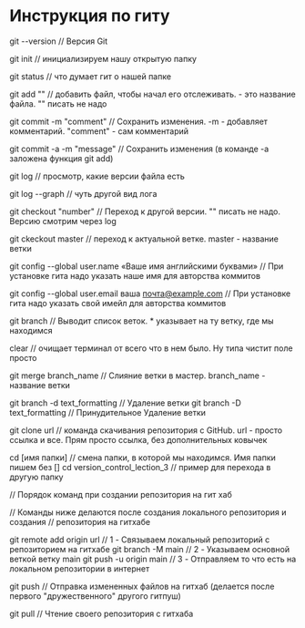 # Инструкция по гиту

git --version // Версия Git

git init // инициализируем нашу открытую папку

git status // что думает гит о нашей папке

git add "<file>" // добавить файл, чтобы начал его отслеживать. <file> - это название файла. "" писать не надо

git commit -m "comment" // Сохранить изменения. -m - добавляет комментарий. "comment" - сам комментарий

git commit -a -m "message" // Сохранить изменения (в команде -а заложена функция git add)

git log // просмотр, какие версии файла есть

git log --graph // чуть другой вид лога

git checkout "number" // Переход к другой версии. "" писать не надо. Версию смотрим через log

git ckeckout master // переход к актуальной ветке. master - название ветки

git config --global user.name «Ваше имя английскими буквами» // При установке гита надо указать наше имя для авторства коммитов

git config --global user.email ваша почта@example.com // При установке гита надо указать свой имейл для авторства коммитов

git branch // Выводит список веток. * указывает на ту ветку, где мы находимся

clear // очищает терминал от всего что в нем было. Ну типа чистит поле просто

git merge branch_name // Слияние ветки в мастер. branch_name - название ветки

git branch -d text_formatting // Удаление ветки
git branch -D text_formatting // Принудительное Удаление ветки

git clone url // команда скачивания репозитория с GitHub. url - просто ссылка и все. Прям просто ссылка, без дополнительных ковычек

cd [имя папки] // смена папки, в которой мы находимся. Имя папки пишем без []
cd version_control_lection_3 // пример для перехода в другую папку

// Порядок команд при создании репозитория на гит хаб

// Команды ниже делаются после создания локального репозитория и создания
// репозитория на гитхабе

git remote add origin url // 1 - Связываем локальный репозиторий с репозиторием на гитхабе
git branch -M main // 2 - Указываем основной веткой ветку main
git push -u origin main // 3 - Отправляем то что есть на локальном репозитории в интернет

git push // Отправка измененных файлов на гитхаб (делается после первого "дружественного" другого гитпуш)

git pull // Чтение своего репозитория с гитхаба